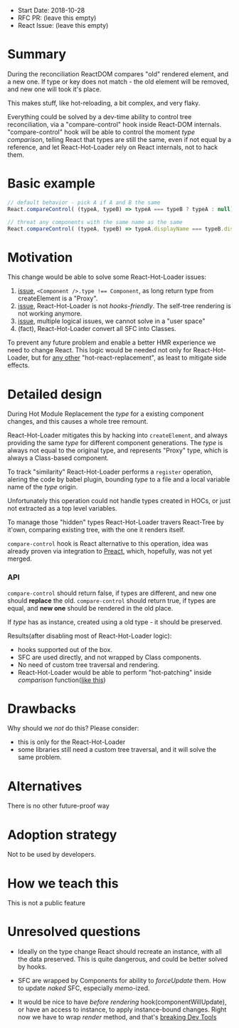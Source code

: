 - Start Date: 2018-10-28
- RFC PR: (leave this empty)
- React Issue: (leave this empty)

# Summary

During the reconciliation ReactDOM compares "old" rendered element, and a new one.
If type or key does not match - the old element will be removed, and new one will took it's place.

This makes stuff, like hot-reloading, a bit complex, and very flaky.

Everything could be solved by a dev-time ability to control tree reconciliation, via a "compare-control" hook inside React-DOM internals.
"compare-control" hook will be able to control the moment _type comparison_, telling React that
 types are still the same, even if not equal by a reference, and let React-Hot-Loader rely on
React internals, not to hack them.  

# Basic example
```js
// default behavior - pick A if A and B the same
React.compareControl( (typeA, typeB) => typeA === typeB ? typeA : null)

// threat any components with the same name as the same
React.compareControl( (typeA, typeB) => typeA.displayName === typeB.displayName)

```
# Motivation

This change would be able to solve some React-Hot-Loader issues:
1. [issue](https://github.com/gaearon/react-hot-loader/issues/304), `<Component />.type !== Component`, as long return type from createElement is a "Proxy".
2. [issue](https://github.com/gaearon/react-hot-loader/issues/1088), React-Hot-Loader is not _hooks-friendly_. The self-tree rendering is not working anymore.
3. [issue](https://github.com/gaearon/react-hot-loader/issues/1024), multiple logical issues, we cannot solve in a "user space"
4. (fact), React-Hot-Loader convert all SFC into Classes.

To prevent any future problem and enable a better HMR experience we need to change React.
This logic would be needed not only for React-Hot-Loader, but for [any other](https://github.com/facebook/create-react-app/pull/2304) "hot-react-replacement",
as least to mitigate side effects.

# Detailed design

During Hot Module Replacement the _type_ for a existing component changes, and this causes 
a whole tree remount.

React-Hot-Loader mitigates this by hacking into `createElement`, and always providing
the same _type_ for different component generations. The _type_ is always not equal to
the original type, and represents "Proxy" type, which is always a Class-based component.

To track "similarity" React-Hot-Loader performs a `register` operation, alering the code by babel plugin,
bounding _type_ to a file and a local variable name of the _type_ origin.

Unfortunately this operation could not handle types created in HOCs, or just not extracted as a 
top level variables.

To manage those "hidden" types React-Hot-Loader travers React-Tree by it'own, comparing
existing tree, with the one it renders itself.

`compare-control` hook is React alternative to this operation, idea was already proven
via integration to [Preact](https://github.com/developit/preact/pull/1120), which, hopefully, was not yet merged.

### API

`compare-control` should return false, if types are different, and new one should __replace__ the old.
`compare-control` should return true, if types are equal, and __new one__ should be rendered in the old place.

If _type_ has as instance, created using a old type - it should be preserved.

Results(after disabling most of React-Hot-Loader logic):
- hooks supported out of the box.
- SFC are used directly, and not wrapped by Class components.
- No need of custom tree traversal and rendering.
- React-Hot-Loader would be able to perform "hot-patching" inside _comparison_ function([like this](https://github.com/gaearon/react-hot-loader/blob/acb748b4e410f3b72cd1079f741223f3606f2f23/src/reconciler/hotReplacementRender.js#L428))

# Drawbacks

Why should we *not* do this? Please consider:

- this is only for the React-Hot-Loader
- some libraries still need a custom tree traversal, and it will solve the same problem.

# Alternatives

There is no other future-proof way

# Adoption strategy

Not to be used by developers.

# How we teach this

This is not a public feature

# Unresolved questions

- Ideally on the type change React should recreate an instance, with all the data preserved.
This is quite dangerous, and could be better solved by hooks.

- SFC are wrapped by Components for ability to _forceUpdate_ them. How to update _naked_ SFC, especially _memo_-ized.

- It would be nice to have _before rendering_ hook(componentWillUpdate), or have an access to instance, to apply instance-bound changes.
Right now we have to wrap _render_ method, and that's [breaking Dev Tools](https://github.com/facebook/react-devtools/pull/1191) 